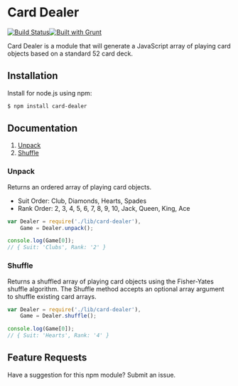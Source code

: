 # Card Dealer
[![Build Status](https://travis-ci.org/theaccordance/card-dealer.svg?branch=master)](https://travis-ci.org/theaccordance/card-dealer)[![Built with Grunt](https://cdn.gruntjs.com/builtwith.png)](http://gruntjs.com/)

Card Dealer is a module that will generate a JavaScript array of playing card objects based on a standard 52 card deck.  

## Installation
Install for node.js using npm:

``` bash
$ npm install card-dealer
```

## Documentation
1. [Unpack](#unpack)
1. [Shuffle](#shuffle)

### Unpack
Returns an ordered array of playing card objects.  
- Suit Order: Club, Diamonds, Hearts, Spades
- Rank Order: 2, 3, 4, 5, 6, 7, 8, 9, 10, Jack, Queen, King, Ace

``` javascript
var Dealer = require('./lib/card-dealer'),
    Game = Dealer.unpack();

console.log(Game[0]);
// { Suit: 'Clubs', Rank: '2' }

```

### Shuffle
Returns a shuffled array of playing card objects using the Fisher-Yates shuffle algorithm.  The Shuffle method accepts an optional array argument to shuffle existing card arrays. 

``` javascript
var Dealer = require('./lib/card-dealer'),
    Game = Dealer.shuffle();

console.log(Game[0]);
// { Suit: 'Hearts', Rank: '4' }

```

## Feature Requests
Have a suggestion for this npm module?  Submit an issue.  
